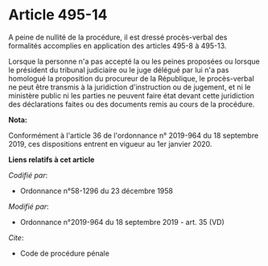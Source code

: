# Article 495-14

A peine de nullité de la procédure, il est dressé procès-verbal des formalités accomplies en application des articles 495-8 à
495-13. 

Lorsque la personne n'a pas accepté la ou les peines proposées ou lorsque le président du   tribunal judiciaire ou le juge
délégué par lui n'a pas homologué la proposition du procureur de la République, le procès-verbal ne peut être transmis à la
juridiction d'instruction ou de jugement, et ni le ministère public ni les parties ne peuvent faire état devant cette
juridiction des déclarations faites ou des documents remis au cours de la procédure.

**Nota:**

Conformément à l'article 36 de l'ordonnance n° 2019-964 du 18 septembre 2019, ces dispositions entrent en vigueur au 1er
janvier 2020.

**Liens relatifs à cet article**

_Codifié par_:

  - Ordonnance n°58-1296 du 23 décembre 1958

_Modifié par_:

  - Ordonnance n°2019-964 du 18 septembre 2019 - art. 35 (VD)

_Cite_:

  - Code de procédure pénale
